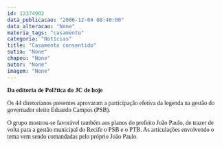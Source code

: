 ```yaml
---
id: 12374902
data_publicacao: "2006-12-04 08:46:00"
data_alteracao: "None"
materia_tags: "casamento"
categoria: "Notícias"
title: "Casamento consentido"
sutia: "None"
chapeu: "None"
autor: "None"
imagem: "None"
---
```

<p><P><FONT face=Verdana><STRONG>Da editoria de Pol?tica do JC de hoje</STRONG></FONT></P></p>
<p><P><FONT face=Verdana>Os 44 diretorianos presentes aprovaram a participação efetiva da legenda na gestão do governador eleito Eduardo Campos (PSB). </FONT></P></p>
<p><P><FONT face=Verdana>O grupo mostrou-se favorável também aos planos do prefeito João Paulo, de trazer de volta para a gestão municipal do Recife o PSB e o PTB. As articulações envolvendo o tema vem sendo comandadas pelo próprio João Paulo. </FONT></P> </p>
